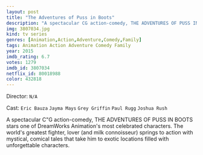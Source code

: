 ```yaml
---
layout: post
title: "The Adventures of Puss in Boots"
description: "A spectacular CG action-comedy, THE ADVENTURES OF PUSS IN BOOTS stars one of DreamWorks Animation's most celebrated characters. The world's greatest fighter, lover (and milk connoisseur) springs to action with mystical, comical tales that take him to exotic locations filled with unforgettable characters..."
img: 3807034.jpg
kind: tv series
genres: [Animation,Action,Adventure,Comedy,Family]
tags: Animation Action Adventure Comedy Family 
year: 2015
imdb_rating: 6.7
votes: 1279
imdb_id: 3807034
netflix_id: 80018988
color: 432818
---
```

Director: `N/A`  

Cast: `Eric Bauza` `Jayma Mays` `Grey Griffin` `Paul Rugg` `Joshua Rush` 

A spectacular C"G action-comedy, THE ADVENTURES OF PUSS IN BOOTS stars one of DreamWorks Animation's most celebrated characters. The world's greatest fighter, lover (and milk connoisseur) springs to action with mystical, comical tales that take him to exotic locations filled with unforgettable characters.